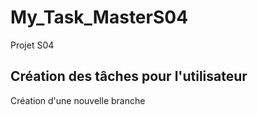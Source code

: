 # My_Task_MasterS04
Projet S04

## Création des tâches pour l'utilisateur 
Création d'une nouvelle branche 


